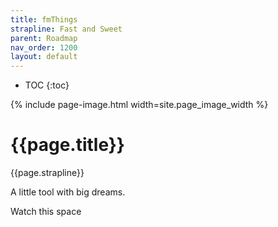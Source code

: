 ```yaml
---
title: fmThings
strapline: Fast and Sweet
parent: Roadmap
nav_order: 1200
layout: default
---
```

- TOC
{:toc}

{% include page-image.html width=site.page_image_width %}

# {{page.title}}

{{page.strapline}}

A little tool with big dreams.

Watch this space